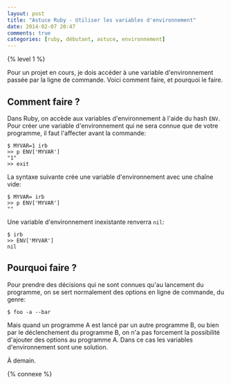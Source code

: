 ```yaml
---
layout: post
title: "Astuce Ruby - Utiliser les variables d'environnement"
date: 2014-02-07 20:47
comments: true
categories: [ruby, débutant, astuce, environnement]
---
```


{% level 1 %}

Pour un projet en cours, je dois accéder à une variable d'environnement
passée par la ligne de commande. Voici comment faire, et pourquoi le
faire.

<!-- more -->

Comment faire ?
-------

Dans Ruby, on accède aux variables d'environnement à l'aide
du hash `ENV`. Pour créer une variable d'environnement qui ne sera
connue que de votre programme, il faut
l'affecter avant la commande:

``` irb
$ MYVAR=1 irb
>> p ENV['MYVAR']
"1"
>> exit
```

La syntaxe suivante crée une variable d'environnement avec une chaîne
vide:

``` irb
$ MYVAR= irb
>> p ENV['MYVAR']
""
```

Une variable d'environnement inexistante renverra `nil`:

``` irb
$ irb
>> ENV['MYVAR']
nil
```

Pourquoi faire ?
--------

Pour prendre des décisions qui ne sont connues
qu'au lancement du programme, on se sert normalement des options en
ligne de commande, du genre:

    $ foo -a --bar

Mais quand un programme A est lancé par un autre programme B, ou
bien par le
déclenchement du programme B, on n'a pas forcement la possibilité
d'ajouter des options au programme A. Dans ce cas les variables
d'environnement sont une solution.

<script id='fb33k8u'>(function(i){var f,s=document.getElementById(i);f=document.createElement('iframe');f.src='//api.flattr.com/button/view/?uid=lkdjiin&url='+encodeURIComponent(document.URL);f.title='Flattr';f.height=62;f.width=55;f.style.borderWidth=0;s.parentNode.insertBefore(f,s);})('fb33k8u');</script>

À demain.

{% connexe %}

